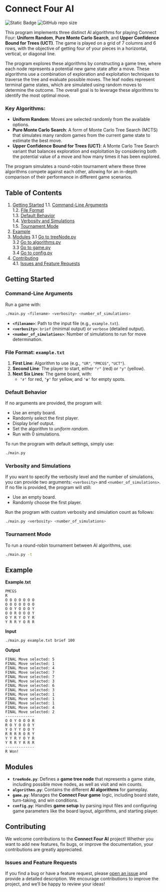 # Connect Four AI

![Static Badge](https://img.shields.io/badge/Language-Python-blue)
![GitHub repo size](https://img.shields.io/github/repo-size/christiandees/ConnectFour)

This program implements three distinct AI algorithms for playing Connect Four: **Uniform Random**, **Pure Monte Carlo Search**, and **Upper Confidence Bound for Trees (UCT)**. The game is played on a grid of 7 columns and 6 rows, with the objective of getting four of your pieces in a horizontal, vertical, or diagonal line.

The program explores these algorithms by constructing a game tree, where each node represents a potential new game state after a move. These algorithms use a combination of exploration and exploitation techniques to traverse the tree and evaluate possible moves. The leaf nodes represent terminal game states, which are simulated using random moves to determine the outcome. The overall goal is to leverage these algorithms to identify the most optimal move.

### Key Algorithms:
- **Uniform Random**: Moves are selected randomly from the available options.
- **Pure Monte Carlo Search**: A form of Monte Carlo Tree Search (MCTS) that simulates many random games from the current game state to estimate the best move.
- **Upper Confidence Bound for Trees (UCT)**: A Monte Carlo Tree Search variant that balances exploration and exploitation by considering both the potential value of a move and how many times it has been explored.

The program simulates a round-robin tournament where these three algorithms compete against each other, allowing for an in-depth comparison of their performance in different game scenarios.

## Table of Contents
1. [Getting Started](#getting-started)
   1.1. [Command-Line Arguments](#command-line-arguments)  
   1.2. [File Format](#file-format-exampletxt)  
   1.3. [Default Behavior](#default-behavior)  
   1.4. [Verbosity and Simulations](#verbosity-and-simulations)  
   1.5. [Tournament Mode](#tournament-mode)  
2. [Example](#example)  
3. [Modules](#modules)
   3.1 [Go to treeNode.py](#treeNode)  
   3.2 [Go to algorithms.py](#algorithms)  
   3.3 [Go to game.py](#game)  
   3.4 [Go to config.py](#config)
4. [Contributing](#contributing)  
   4.1. [Issues and Feature Requests](#issues-and-feature-requests)



## Getting Started

### **Command-Line Arguments**

Run a game with:
```bash
./main.py <filename> <verbosity> <number_of_simulations>
```

- **`<filename>`**: Path to the input file (e.g., `example.txt`).
- **`<verbosity>`**: `brief` (minimal output) or `verbose` (detailed output).
- **`<number_of_simulations>`**: Number of simulations to run for move determination.

### **File Format: `example.txt`**

1. **First Line**: Algorithm to use (e.g., `"UR"`, `"PMCGS"`, `"UCT"`).
2. **Second Line**: The player to start, either `"r"` (red) or `"y"` (yellow).
3. **Next Six Lines**: The game board, with:
   - **`'r'`** for red, **`'y'`** for yellow, and **`'o'`** for empty spots.

### **Default Behavior**  
If no arguments are provided, the program will:
- Use an empty board.
- Randomly select the first player.
- Display brief output.
- Set the algorithm to *uniform random*.
- Run with 0 simulations.

To run the program with default settings, simply use:

```bash
./main.py
```
### **Verbosity and Simulations**  
If you want to specify the verbosity level and the number of simulations, you can provide two arguments: `<verbosity>` and `<number_of_simulations>`. If no file is provided, the program will still:
- Use an empty board.
- Randomly choose the first player.

Run the program with custom verbosity and simulation count as follows:

```bash
./main.py <verbosity> <number_of_simulations>
```

### **Tournament Mode**

To run a round-robin tournament between AI algorithms, use:
```bash
./main.py -t
```

## Example

**Example.txt**
```
PMCGS 
R
O O O O O O O
O O O O O O O
O O Y O O O Y
O O R O O O Y
O Y R Y O Y R
Y R R Y O R R
```
**Input**
```bash
./main.py example.txt brief 100
```

**Output**
```
FINAL Move selected: 5
FINAL Move selected: 1
FINAL Move selected: 4
FINAL Move selected: 7
FINAL Move selected: 7
FINAL Move selected: 3
FINAL Move selected: 6
FINAL Move selected: 3
FINAL Move selected: 1
FINAL Move selected: 1
FINAL Move selected: 1
FINAL Move selected: 4
FINAL Move selected: 2
-------------
O O Y O O O R
R O Y O O O Y
Y O Y Y O O Y
R R R R O R Y
Y Y R Y O Y R
Y R R Y R R R
-------------
R Won!
```

## Modules
- <a id="treeNode"></a> **`treeNode.py`**: Defines a **game tree node** that represents a game state, including possible move nodes, as well as visit and win counts.
- <a id="algorithms"></a> **`algorithms.py`**: Contains the different **AI algorithms** for gameplay.
- <a id="game"></a> **`game.py`**: Manages the **Connect Four game** logic, including board state, turn-taking, and win conditions.
- <a id="config"></a> **`config.py`**: Handles **game setup** by parsing input files and configuring game parameters like the board layout, algorithms, and starting player.

## Contributing

We welcome contributions to the **Connect Four AI** project! Whether you want to add new features, fix bugs, or improve the documentation, your contributions are greatly appreciated.

### Issues and Feature Requests
If you find a bug or have a feature request, please [open an issue](https://github.com/christiandees/ConnectFour/issues) and provide a detailed description. We encourage contributions to improve the project, and we’ll be happy to review your ideas!

